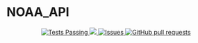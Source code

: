 # NOAA_API

  <p align="center">
    <a href="https://github.com/erichmccartney/github-readme-stats/actions">
      <img alt="Tests Passing" src="https://github.com/anuraghazra/github-readme-stats/workflows/Test/badge.svg" />
    </a>
    <a href="https://codecov.io/gh/erichmccartney/github-readme-stats">
      <img src="https://codecov.io/gh/erichmccartney/github-readme-stats/branch/master/graph/badge.svg" />
    </a>
    <a href="https://github.com/erichmccartney/github-readme-stats/issues">
      <img alt="Issues" src="https://img.shields.io/github/issues/erichmccartney/github-readme-stats?color=0088ff" />
    </a>
    <a href="https://github.com/anuraghazra/github-readme-stats/pulls">
      <img alt="GitHub pull requests" src="https://img.shields.io/github/issues-pr/erichmccartney/github-readme-stats?color=0088ff" />
    </a>
    </p>
